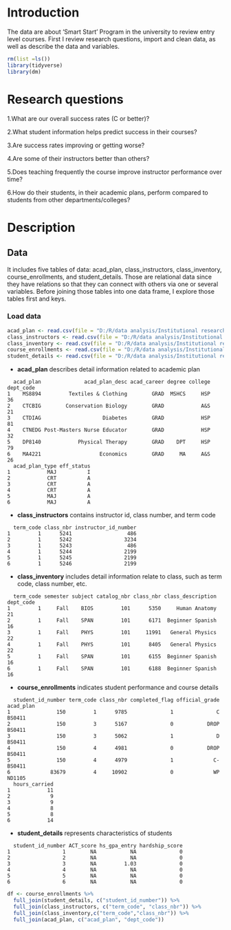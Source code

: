 # Introduction
The data are about ‘Smart Start’ Program  in the university to review entry level courses. First I review research questions, import and clean data, as well as describe the data and variables.




```r
rm(list =ls())
library(tidyverse)
library(dm)
```


# Research questions

1.What are our overall success rates (C or better)?

2.What student information helps predict success in their courses?

3.Are success rates improving or getting worse?

4.Are some of their instructors better than others? 

5.Does teaching frequently the course improve instructor performance over time?

6.How do their students, in their academic plans, perform compared to students from other departments/colleges?


# Description

## Data

It includes five tables of data: acad_plan, class_instructors, class_inventory, course_enrollments, and student_details. Those are relational data since they have relations so that they can connect with others via one or several variables. Before joining those tables into one data frame, I explore those tables first and keys.

### Load data



```r
acad_plan <- read.csv(file = "D:/R/data analysis/Institutional research/technical-exercise/content.en/docs/data/acad_plan.csv")
class_instructors <- read.csv(file = "D:/R/data analysis/Institutional research/technical-exercise/content.en/docs/data/class_instructors.csv")
class_inventory <- read.csv(file = "D:/R/data analysis/Institutional research/technical-exercise/content.en/docs/data/class_inventory.csv")
course_enrollments <- read.csv(file = "D:/R/data analysis/Institutional research/technical-exercise/content.en/docs/data/course_enrollments.csv")
student_details <- read.csv(file = "D:/R/data analysis/Institutional research/technical-exercise/content.en/docs/data/student_details.csv")
```

+  **acad_plan** describes detail information related to academic plan

```
  acad_plan              acad_plan_desc acad_career degree college dept_code
1    MS8894         Textiles & Clothing        GRAD  MSHCS     HSP        36
2    CTCBIG        Conservation Biology        GRAD            A&S        21
3    CTDIAG                    Diabetes        GRAD            HSP        81
4    CTNEDG Post-Masters Nurse Educator        GRAD            HSP        32
5    DP8140            Physical Therapy        GRAD    DPT     HSP        79
6    MA4221                   Economics        GRAD     MA     A&S        26
  acad_plan_type eff_status
1            MAJ          I
2            CRT          A
3            CRT          A
4            CRT          A
5            MAJ          A
6            MAJ          A
```

+ **class_instructors** contains instructor id, class number, and term code

```
  term_code class_nbr instructor_id_number
1         1      5241                  486
2         1      5242                 3234
3         1      5243                  486
4         1      5244                 2199
5         1      5245                 2199
6         1      5246                 2199
```

+ **class_inventory** includes detail information relate to class, such as term code, class number, etc.

```
  term_code semester subject catalog_nbr class_nbr class_description dept_code
1         1     Fall    BIOS         101      5350     Human Anatomy        21
2         1     Fall    SPAN         101      6171  Beginner Spanish        16
3         1     Fall    PHYS         101     11991   General Physics        22
4         1     Fall    PHYS         101      8405   General Physics        22
5         1     Fall    SPAN         101      6155  Beginner Spanish        16
6         1     Fall    SPAN         101      6188  Beginner Spanish        16
```

+ **course_enrollments** indicates student performance and course details

```
  student_id_number term_code class_nbr completed_flag official_grade acad_plan
1               150         1      9785              1              C    BS0411
2               150         3      5167              0           DROP    BS0411
3               150         3      5062              1              D    BS0411
4               150         4      4981              0           DROP    BS0411
5               150         4      4979              1             C-    BS0411
6             83679         4     10902              0             WP    ND1105
  hours_carried
1            11
2             9
3             9
4             8
5             8
6            14
```

+ **student_details** represents characteristics of students

```
  student_id_number ACT_score hs_gpa_entry hardship_score
1                 1        NA           NA              0
2                 2        NA           NA              0
3                 3        NA         1.03              0
4                 4        NA           NA              0
5                 5        NA           NA              0
6                 6        NA           NA              0
```







```r
df <- course_enrollments %>% 
  full_join(student_details, c("student_id_number")) %>%
  full_join(class_instructors, c("term_code", "class_nbr")) %>%
  full_join(class_inventory,c("term_code","class_nbr")) %>%
  full_join(acad_plan, c("acad_plan", "dept_code")) 
```




